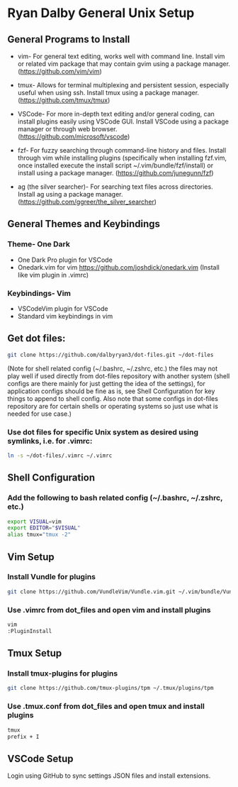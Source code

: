 # Ryan Dalby General Unix Setup

## General Programs to Install
* vim- For general text editing, works well with command line. Install vim or related vim package that may contain gvim using a package manager. (https://github.com/vim/vim)

* tmux- Allows for terminal multiplexing and persistent session, especially useful when using ssh. Install tmux using a package manager. (https://github.com/tmux/tmux)

* VSCode- For more in-depth text editing and/or general coding, can install plugins easily using VSCode GUI. Install VSCode using a package manager or through web browser. (https://github.com/microsoft/vscode)

* fzf- For fuzzy searching through command-line history and files. Install through vim while installing plugins (specifically when installing fzf.vim, once installed execute the install script ~/.vim/bundle/fzf/install) or install using a package manager. (https://github.com/junegunn/fzf)

* ag (the silver searcher)- For searching text files across directories. Install ag using a package manager. (https://github.com/ggreer/the_silver_searcher)

## General Themes and Keybindings
### Theme- One Dark
* One Dark Pro plugin for VSCode
* Onedark.vim for vim https://github.com/joshdick/onedark.vim (Install like vim plugin in .vimrc)
### Keybindings- Vim 
* VSCodeVim plugin for VSCode
* Standard vim keybindings in vim

## Get dot files:
```bash
git clone https://github.com/dalbyryan3/dot-files.git ~/dot-files
```
(Note for shell related config (~/.bashrc, ~/.zshrc, etc.) the files may not play well if used directly from dot-files repository with another system (shell configs are there mainly for just getting the idea of the settings), for application configs should be fine as is, see Shell Configuration for key things to append to shell config. Also note that some configs in dot-files repository are for certain shells or operating systems so just use what is needed for use case.)

### Use dot files for specific Unix system as desired using symlinks, i.e. for .vimrc:
```bash
ln -s ~/dot-files/.vimrc ~/.vimrc 
```

## Shell Configuration
### Add the following to bash related config (~/.bashrc, ~/.zshrc, etc.)
```bash
export VISUAL=vim
export EDITOR="$VISUAL"
alias tmux="tmux -2"
```

## Vim Setup
### Install Vundle for plugins
```bash
git clone https://github.com/VundleVim/Vundle.vim.git ~/.vim/bundle/Vundle.vim
```

### Use .vimrc from dot_files and open vim and install plugins
```bash
vim
:PluginInstall
```

## Tmux Setup
### Install tmux-plugins for plugins
```bash
git clone https://github.com/tmux-plugins/tpm ~/.tmux/plugins/tpm
```
### Use .tmux.conf from dot_files and open tmux and install plugins
```bash
tmux
prefix + I
```

## VSCode Setup
Login using GitHub to sync settings JSON files and install extensions.
